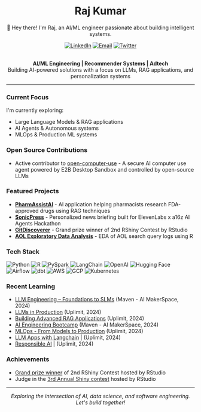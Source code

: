 # <div align="center">Raj Kumar</div>

<div align="center">
  <p>👋 Hey there! I'm Raj, an AI/ML engineer passionate about building intelligent systems.</p>
  <a href="https://www.linkedin.com/in/rajkstats/"><img src="https://img.shields.io/badge/LinkedIn-0077B5?style=for-the-badge&logo=linkedin&logoColor=white" alt="LinkedIn"></a>
  <a href="mailto:raj.k.stats@gmail.com"><img src="https://img.shields.io/badge/Email-D14836?style=for-the-badge&logo=gmail&logoColor=white" alt="Email"></a>
  <a href="https://twitter.com/rajkstats"><img src="https://img.shields.io/badge/Twitter-1DA1F2?style=for-the-badge&logo=twitter&logoColor=white" alt="Twitter"></a>
</div>

<br>

<p align="center">
  <b> AI/ML Engineering | Recommender Systems | Adtech </b><br>
  Building AI-powered solutions with a focus on LLMs, RAG applications, and personalization systems
</p>

---

### Current Focus

I'm currently exploring:
- Large Language Models & RAG applications
- AI Agents & Autonomous systems
- MLOps & Production ML systems

### Open Source Contributions

- Active contributor to [open-computer-use](https://github.com/e2b-dev/open-computer-use) - A secure AI computer use agent powered by E2B Desktop Sandbox and controlled by open-source LLMs

### Featured Projects

- **[PharmAssistAI](https://github.com/rajkstats/PharmAssistAI)** - AI application helping pharmacists research FDA-approved drugs using RAG techniques
- **[SonicPress](https://github.com/rajkstats/sonicpress)** - Personalized news briefing built for ElevenLabs x a16z AI Agents Hackathon
- **[GitDiscoverer](https://github.com/rajkstats/git_discoverer_app)** - Grand prize winner of 2nd RShiny Contest by RStudio
- **[AOL Exploratory Data Analysis](https://github.com/rajkstats/AOL-Exploratory-Data-Analysis)** - EDA of AOL search query logs using R

### Tech Stack

<p>
  <img src="https://img.shields.io/badge/Python-3776AB?style=flat-square&logo=python&logoColor=white" alt="Python">
  <img src="https://img.shields.io/badge/R-276DC3?style=flat-square&logo=r&logoColor=white" alt="R">
  <img src="https://img.shields.io/badge/PySpark-E25A1C?style=flat-square&logo=apache-spark&logoColor=white" alt="PySpark">
  <img src="https://img.shields.io/badge/LangChain-121212?style=flat-square&logo=chainlink&logoColor=white" alt="LangChain">
  <img src="https://img.shields.io/badge/OpenAI-412991?style=flat-square&logo=openai&logoColor=white" alt="OpenAI">
  <img src="https://img.shields.io/badge/Hugging_Face-FFD21E?style=flat-square&logo=huggingface&logoColor=black" alt="Hugging Face">
  <img src="https://img.shields.io/badge/Airflow-017CEE?style=flat-square&logo=Apache%20Airflow&logoColor=white" alt="Airflow">
  <img src="https://img.shields.io/badge/dbt-FF694B?style=flat-square&logo=dbt&logoColor=white" alt="dbt">
  <img src="https://img.shields.io/badge/AWS-232F3E?style=flat-square&logo=amazon-aws&logoColor=white" alt="AWS">
  <img src="https://img.shields.io/badge/GCP-4285F4?style=flat-square&logo=google-cloud&logoColor=white" alt="GCP">
  <img src="https://img.shields.io/badge/Kubernetes-326CE5?style=flat-square&logo=kubernetes&logoColor=white" alt="Kubernetes">
</p>

### Recent Learning

- [LLM Engineering – Foundations to SLMs](https://github.com/rajkstats/LLM-Engineering-Foundations-to-SLMs) (Maven - AI MakerSpace, 2024)
- [LLMs in Production](https://github.com/rajkstats/uplimit-llm-in-production) (Uplimit, 2024)
- [Building Advanced RAG Applications](https://github.com/rajkstats/vectorsearch-applications) (Uplimit, 2024)
- [AI Engineering Bootcamp](https://github.com/rajkstats/AIE2) (Maven - AI MakerSpace, 2024)
- [MLOps - From Models to Production](https://github.com/rajkstats/uplimit-mlops) (Uplimit, 2024)
- [LLM Apps with Langchain](https://github.com/rajkstats/uplimit_langchain) |  (Uplimit, 2024)
- [Responsible AI](https://www.credential.net/43ed6104-56dd-4ade-9594-f7e5e02b34ac#acc.YRszOBU9) | (Uplimit, 2024)

### Achievements

- [Grand prize winner](https://blog.rstudio.com/2020/07/13/winners-of-the-2nd-shiny-contest/) of 2nd RShiny Contest hosted by RStudio
- Judge in the [3rd Annual Shiny contest](https://blog.rstudio.com/2021/06/24/winners-of-the-3rd-annual-shiny-contest/) hosted by RStudio
---

<p align="center">
  <i>Exploring the intersection of AI, data science, and software engineering. Let's build together!</i>
</p>
